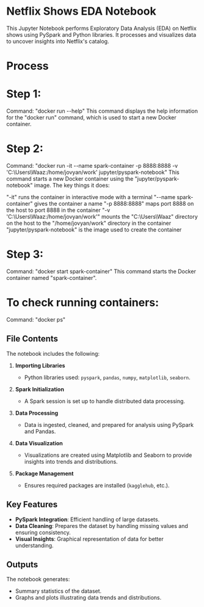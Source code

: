 # Netflix Shows EDA Notebook

This Jupyter Notebook performs Exploratory Data Analysis (EDA) on Netflix shows using PySpark and Python libraries. It processes and visualizes data to uncover insights into Netflix's catalog.

# Process

# Step 1:
Command: "docker run --help"
This command displays the help information for the "docker run" command, which is used to start a new Docker container.
# Step 2:
Command: "docker run -it --name spark-container -p 8888:8888 -v 'C:\Users\Waaz:/home/jovyan/work' jupyter/pyspark-notebook"
This command starts a new Docker container using the "jupyter/pyspark-notebook" image. The key things it does:

"-it" runs the container in interactive mode with a terminal
"--name spark-container" gives the container a name
"-p 8888:8888" maps port 8888 on the host to port 8888 in the container
"-v 'C:\Users\Waaz:/home/jovyan/work'" mounts the "C:\Users\Waaz" directory on the host to the "/home/jovyan/work" directory in the container
"jupyter/pyspark-notebook" is the image used to create the container

# Step 3:
Command: "docker start spark-container"
This command starts the Docker container named "spark-container".

# To check running containers:
Command: "docker ps"


## File Contents
The notebook includes the following:

1. **Importing Libraries**
   - Python libraries used: `pyspark`, `pandas`, `numpy`, `matplotlib`, `seaborn`.

2. **Spark Initialization**
   - A Spark session is set up to handle distributed data processing.

3. **Data Processing**
   - Data is ingested, cleaned, and prepared for analysis using PySpark and Pandas.

4. **Data Visualization**
   - Visualizations are created using Matplotlib and Seaborn to provide insights into trends and distributions.

5. **Package Management**
   - Ensures required packages are installed (`kagglehub`, etc.).

## Key Features
- **PySpark Integration**: Efficient handling of large datasets.
- **Data Cleaning**: Prepares the dataset by handling missing values and ensuring consistency.
- **Visual Insights**: Graphical representation of data for better understanding.

## Outputs
The notebook generates:
- Summary statistics of the dataset.
- Graphs and plots illustrating data trends and distributions.
